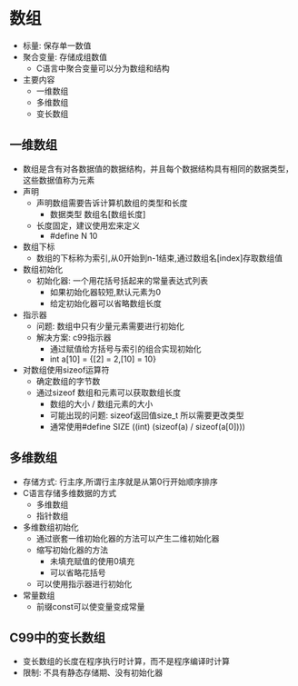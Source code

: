 # 数组
- 标量: 保存单一数值
- 聚合变量: 存储成组数值
    - C语言中聚合变量可以分为数组和结构
- 主要内容
    - 一维数组
    - 多维数组
    - 变长数组

## 一维数组
- 数组是含有对各数据值的数据结构，并且每个数据结构具有相同的数据类型，这些数据值称为元素
- 声明
    - 声明数组需要告诉计算机数组的类型和长度
        - 数据类型 数组名[数组长度]
    - 长度固定，建议使用宏来定义
        - #define N 10
- 数组下标
    - 数组的下标称为索引,从0开始到n-1结束,通过数组名[index]存取数组值
- 数组初始化
    - 初始化器: 一个用花括号括起来的常量表达式列表
        - 如果初始化器较短,默认元素为0
        - 给定初始化器可以省略数组长度 
- 指示器
    - 问题: 数组中只有少量元素需要进行初始化
    - 解决方案: c99指示器
        - 通过赋值给方括号与索引的组合实现初始化
        - int a[10] = {[2] = 2,[10] = 10}
- 对数组使用sizeof运算符
    - 确定数组的字节数
    - 通过sizeof 数组和元素可以获取数组长度
        - 数组的大小 / 数组元素的大小
        - 可能出现的问题: sizeof返回值size_t 所以需要更改类型
        - 通常使用#define SIZE ((int) (sizeof(a) / sizeof(a[0])))


## 多维数组
- 存储方式: 行主序,所谓行主序就是从第0行开始顺序排序
- C语言存储多维数据的方式
    - 多维数组
    - 指针数组
- 多维数组初始化
    - 通过嵌套一维初始化器的方法可以产生二维初始化器
    - 缩写初始化器的方法
        - 未填充赋值的使用0填充
        - 可以省略花括号
    - 可以使用指示器进行初始化
- 常量数组
    - 前缀const可以使变量变成常量

## C99中的变长数组
- 变长数组的长度在程序执行时计算，而不是程序编译时计算
- 限制: 不具有静态存储期、没有初始化器